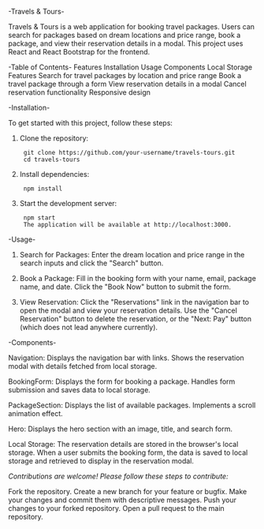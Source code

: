 -Travels & Tours-

Travels & Tours is a web application for booking travel packages. Users can search for packages based on dream locations and price range, book a package, and view their reservation details in a modal. This project uses React and React Bootstrap for the frontend.


-Table of Contents-
Features
Installation
Usage
Components
Local Storage
Features
Search for travel packages by location and price range
Book a travel package through a form
View reservation details in a modal
Cancel reservation functionality
Responsive design


-Installation-

To get started with this project, follow these steps:

1) Clone the repository:

        git clone https://github.com/your-username/travels-tours.git
        cd travels-tours

2) Install dependencies:

        npm install

3) Start the development server:

        npm start
        The application will be available at http://localhost:3000.


-Usage-

1) Search for Packages:
Enter the dream location and price range in the search inputs and click the "Search" button.

2) Book a Package:
Fill in the booking form with your name, email, package name, and date.
Click the "Book Now" button to submit the form.

3) View Reservation:
Click the "Reservations" link in the navigation bar to open the modal and view your reservation details.
Use the "Cancel Reservation" button to delete the reservation, or the "Next: Pay" button (which does not lead anywhere currently).


-Components-

Navigation:
Displays the navigation bar with links.
Shows the reservation modal with details fetched from local storage.

BookingForm:
Displays the form for booking a package.
Handles form submission and saves data to local storage.

PackageSection:
Displays the list of available packages.
Implements a scroll animation effect.

Hero:
Displays the hero section with an image, title, and search form.

Local Storage:
The reservation details are stored in the browser's local storage. When a user submits the booking form, the data is saved to local storage and retrieved to display in the reservation modal.


*Contributions are welcome! Please follow these steps to contribute:*

Fork the repository.
Create a new branch for your feature or bugfix.
Make your changes and commit them with descriptive messages.
Push your changes to your forked repository.
Open a pull request to the main repository.
